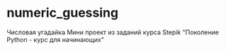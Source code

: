 # numeric_guessing
Числовая угадайка
Мини проект из заданий курса Stepik "Поколение Python - курс для начинающих"
